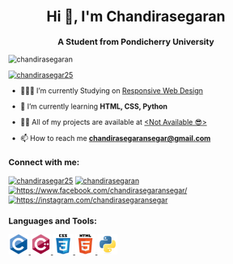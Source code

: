 <h1 align="center">Hi 👋, I'm Chandirasegaran</h1>
<h3 align="center">A Student from Pondicherry University</h3>

<p align="left"> <img src="https://komarev.com/ghpvc/?username=chandirasegaran&label=Profile%20views&color=0e75b6&style=flat" alt="chandirasegaran" /> </p>

<p align="left"> <a href="https://twitter.com/chandirasegar25" target="blank"><img src="https://img.shields.io/twitter/follow/chandirasegar25?logo=twitter&style=for-the-badge" alt="chandirasegar25" /></a> </p>

- 👨🏻‍🎓 I’m currently Studying on [Responsive Web Design](https://www.freecodecamp.org/learn/responsive-web-design/)

- 🌱 I’m currently learning **HTML, CSS, Python**

- 👨‍💻 All of my projects are available at [<Not Available 😎>](<Not Available 😎>)

- 📫 How to reach me **chandirasegaransegar@gmail.com**

<h3 align="left">Connect with me:</h3>
<p align="left">
<a href="https://twitter.com/chandirasegar25" target="blank"><img align="center" src="https://raw.githubusercontent.com/rahuldkjain/github-profile-readme-generator/master/src/images/icons/Social/twitter.svg" alt="chandirasegar25" height="30" width="40" /></a>
<a href="https://codesandbox.com/chandirasegaran" target="blank"><img align="center" src="https://cdn.jsdelivr.net/npm/simple-icons@3.0.1/icons/codesandbox.svg" alt="chandirasegaran" height="30" width="40" /></a>
<a href="https://fb.com/https://www.facebook.com/chandirasegaransegar/" target="blank"><img align="center" src="https://raw.githubusercontent.com/rahuldkjain/github-profile-readme-generator/master/src/images/icons/Social/facebook.svg" alt="https://www.facebook.com/chandirasegaransegar/" height="30" width="40" /></a>
<a href="https://instagram.com/https://instagram.com/chandirasegaransegar" target="blank"><img align="center" src="https://raw.githubusercontent.com/rahuldkjain/github-profile-readme-generator/master/src/images/icons/Social/instagram.svg" alt="https://instagram.com/chandirasegaransegar" height="30" width="40" /></a>
</p>

<h3 align="left">Languages and Tools:</h3>
<p align="left"> <a href="https://www.cprogramming.com/" target="_blank"> <img src="https://raw.githubusercontent.com/devicons/devicon/master/icons/c/c-original.svg" alt="c" width="40" height="40"/> </a> <a href="https://www.w3schools.com/cpp/" target="_blank"> <img src="https://raw.githubusercontent.com/devicons/devicon/master/icons/cplusplus/cplusplus-original.svg" alt="cplusplus" width="40" height="40"/> </a> <a href="https://www.w3schools.com/css/" target="_blank"> <img src="https://raw.githubusercontent.com/devicons/devicon/master/icons/css3/css3-original-wordmark.svg" alt="css3" width="40" height="40"/> </a> <a href="https://www.w3.org/html/" target="_blank"> <img src="https://raw.githubusercontent.com/devicons/devicon/master/icons/html5/html5-original-wordmark.svg" alt="html5" width="40" height="40"/> </a> <a href="https://www.python.org" target="_blank"> <img src="https://raw.githubusercontent.com/devicons/devicon/master/icons/python/python-original.svg" alt="python" width="40" height="40"/> </a> </p>

